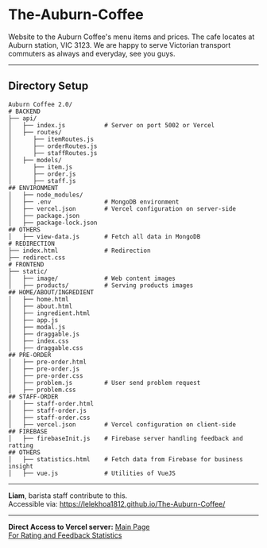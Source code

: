 # The-Auburn-Coffee
Website to the Auburn Coffee's menu items and prices.
The cafe locates at Auburn station, VIC 3123.
We are happy to serve Victorian transport commuters as always and everyday, see you guys.

---
## Directory Setup
```plaintext
Auburn Coffee 2.0/
# BACKEND
├── api/
│   ├── index.js           # Server on port 5002 or Vercel
│   ├── routes/
│      ├── itemRoutes.js
│      ├── orderRoutes.js
│      ├── staffRoutes.js
│   ├── models/
│      ├── item.js
│      ├── order.js
│      ├── staff.js
## ENVIRONMENT
│   ├── node_modules/
│   ├── .env               # MongoDB environment
│   ├── vercel.json        # Vercel configuration on server-side
│   ├── package.json
│   ├── package-lock.json
## OTHERS
│   ├── view-data.js       # Fetch all data in MongoDB
# REDIRECTION
├── index.html             # Redirection
├── redirect.css
# FRONTEND
├── static/
│   ├── image/             # Web content images
│   ├── products/          # Serving products images
## HOME/ABOUT/INGREDIENT
│   ├── home.html
│   ├── about.html
│   ├── ingredient.html
│   ├── app.js
│   ├── modal.js
│   ├── draggable.js
│   ├── index.css
│   ├── draggable.css
## PRE-ORDER
│   ├── pre-order.html
│   ├── pre-order.js
│   ├── pre-order.css
│   ├── problem.js         # User send problem request
│   ├── problem.css
## STAFF-ORDER
│   ├── staff-order.html
│   ├── staff-order.js
│   ├── staff-order.css
│   ├── vercel.json        # Vercel configuration on client-side
## FIREBASE
│   ├── firebaseInit.js    # Firebase server handling feedback and ratting
## OTHERS
│   ├── statistics.html    # Fetch data from Firebase for business insight
│   ├── vue.js             # Utilities of VueJS
```

---

**Liam**, barista staff contribute to this.  
Accessible via: https://lelekhoa1812.github.io/The-Auburn-Coffee/

---

**Direct Access to Vercel server:**
[Main Page](https://the-auburn-coffee.vercel.app/home.html)  
[For Rating and Feedback Statistics](https://the-auburn-coffee.vercel.app/statistics.html)  